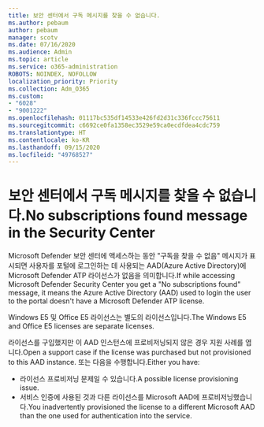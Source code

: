 ```yaml
---
title: 보안 센터에서 구독 메시지를 찾을 수 없습니다.
ms.author: pebaum
author: pebaum
manager: scotv
ms.date: 07/16/2020
ms.audience: Admin
ms.topic: article
ms.service: o365-administration
ROBOTS: NOINDEX, NOFOLLOW
localization_priority: Priority
ms.collection: Adm_O365
ms.custom:
- "6028"
- "9001222"
ms.openlocfilehash: 01117bc535df14533e426fd2d31c336fccc75611
ms.sourcegitcommit: c6692ce0fa1358ec3529e59ca0ecdfdea4cdc759
ms.translationtype: HT
ms.contentlocale: ko-KR
ms.lasthandoff: 09/15/2020
ms.locfileid: "49768527"
---
```

# <a name="no-subscriptions-found-message-in-the-security-center"></a><span data-ttu-id="f8c5a-102">보안 센터에서 구독 메시지를 찾을 수 없습니다.</span><span class="sxs-lookup"><span data-stu-id="f8c5a-102">No subscriptions found message in the Security Center</span></span>

<span data-ttu-id="f8c5a-103">Microsoft Defender 보안 센터에 액세스하는 동안 "구독을 찾을 수 없음" 메시지가 표시되면 사용자를 포털에 로그인하는 데 사용되는 AAD(Azure Active Directory)에 Microsoft Defender ATP 라이선스가 없음을 의미합니다.</span><span class="sxs-lookup"><span data-stu-id="f8c5a-103">If while accessing Microsoft Defender Security Center you get a  "No subscriptions found" message, it means the Azure Active Directory (AAD) used to login the user to the portal doesn't have a Microsoft Defender ATP license.</span></span>  

<span data-ttu-id="f8c5a-104">Windows E5 및 Office E5 라이선스는 별도의 라이선스입니다.</span><span class="sxs-lookup"><span data-stu-id="f8c5a-104">The Windows E5 and Office E5 licenses are separate licenses.</span></span>

<span data-ttu-id="f8c5a-105">라이선스를 구입했지만 이 AAD 인스턴스에 프로비저닝되지 않은 경우 지원 사례를 엽니다.</span><span class="sxs-lookup"><span data-stu-id="f8c5a-105">Open a support case if the license was purchased but not provisioned to this AAD instance.</span></span> <span data-ttu-id="f8c5a-106">또는 다음을 수행합니다.</span><span class="sxs-lookup"><span data-stu-id="f8c5a-106">Either you have:</span></span> <br/>
-   <span data-ttu-id="f8c5a-107">라이선스 프로비저닝 문제일 수 있습니다.</span><span class="sxs-lookup"><span data-stu-id="f8c5a-107">A possible license provisioning issue.</span></span><br/>
-   <span data-ttu-id="f8c5a-108">서비스 인증에 사용된 것과 다른 라이선스를 Microsoft AAD에 프로비저닝했습니다.</span><span class="sxs-lookup"><span data-stu-id="f8c5a-108">You inadvertently provisioned the license to a different Microsoft AAD than the one used for authentication into the service.</span></span>